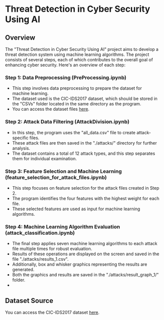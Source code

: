 # Threat Detection in Cyber Security Using AI

## Overview

The "Threat Detection in Cyber Security Using AI" project aims to develop a threat detection system using machine learning algorithms. The project consists of several steps, each of which contributes to the overall goal of enhancing cyber security. Here's an overview of each step:

### Step 1: Data Preprocessing (PreProcessing.ipynb)

- This step involves data preprocessing to prepare the dataset for machine learning.
- The dataset used is the CIC-IDS2017 dataset, which should be stored in the "CSVs" folder located in the same directory as the program.
- You can access the dataset files [here](https://www.unb.ca/cic/datasets/ids-2017.html).

### Step 2: Attack Data Filtering (AttackDivision.ipynb)

- In this step, the program uses the "all_data.csv" file to create attack-specific files.
- These attack files are then saved in the "./attacks/" directory for further analysis.
- The dataset contains a total of 12 attack types, and this step separates them for individual examination.

### Step 3: Feature Selection and Machine Learning (feature_selection_for_attack_files.ipynb)

- This step focuses on feature selection for the attack files created in Step 2.
- The program identifies the four features with the highest weight for each file.
- These selected features are used as input for machine learning algorithms.

### Step 4: Machine Learning Algorithm Evaluation (attack_classification.ipynb)

- The final step applies seven machine learning algorithms to each attack file multiple times for robust evaluation.
- Results of these operations are displayed on the screen and saved in the file "./attacks/results_1.csv".
- Additionally, box and whisker graphics representing the results are generated.
- Both the graphics and results are saved in the "./attacks/result_graph_1/" folder.
- 
## Dataset Source

You can access the CIC-IDS2017 dataset [here](https://www.unb.ca/cic/datasets/ids-2017.html).

